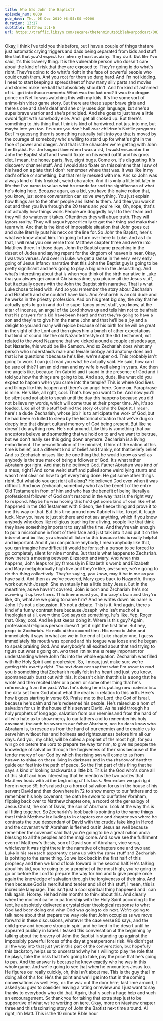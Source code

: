 ```yaml
---
title: Who Was John the Baptist?
episode_num: 0039
pub_date: Thu, 05 Dec 2019 06:55:58 +0000
duration: 13:17
subtitle: Matthew 3:1-6
url: https://traffic.libsyn.com/secure/thetenminutebiblehourpodcast/0039_Mix.mp3
---
```


 Okay, I think I've told you this before, but I have a couple of things that are just automatic crying triggers and dads being separated from kids and stuff like that that you'd expect to make my heart squishy. They do it. But like I've said, it's this bravery thing. It is the vulnerable person who doesn't care about the kind of risk that they are exposed to. They're going to do what's right. They're going to do what's right in the face of powerful people who could crush them. And you root for them so dang hard. And I'm not kidding. I need to start keeping a spreadsheet of how many silly parts and movies and stories make me ball that absolutely shouldn't. And I'm kind of ashamed of it. I get into these moments. What was the last one? It was the dragon prince on Netflix was watching this with my kids. It's like some sort of anime-ish video game story. But there are these super brave girls and there's one and she's deaf and she only uses sign language, but she's a super brave warrior and she's principled. And she goes to just have a little sword fight with somebody else. And I get all choked up. But there's something to this thing that I think is kind of hardwired, not just into me, but maybe into you too. I'm sure you don't ball over children's Netflix programs. But I'm guessing there is something naturally built into you that is moved by the courage of somebody who's willing to stand up for what's right in the face of power and danger. And that is the character we're getting with John the Baptist. For the longest time when I was a kid, I would encounter the John the Baptist stuff and I would fixate on his weird outfit and his gross diet. I mean, the honey parts, five, eight bugs. Come on. It's disgusting. It's discovery channel stuff. And I would also fixate on this painting that I saw of his head on a plate that I don't remember where that was. It was like in my dad's office or something, but that really messed with me. And so John was always kind of this freakish, weird character. And it is only a little bit later in life that I've come to value what he stands for and the significance of what he's doing here. Because again, as a kid, you have this naive notion that, you know, just some conversation can solve everything. You just explain how things are to the other people and listen to them. And then you work it out and then you live through the 20 teens and you're like, Oh, nope, that's not actually how things work. People are doggedly loyal to their team and they will do whatever it takes. Oftentimes they will abuse truth. They will ignore reality. They will argue hypocritically to get their thing and make their team win. And that is the kind of impossible situation that John goes out and quite literally puts his neck on the line for. So John the Baptist, here's what we know about him. I'm going to turn over here to Luke. And as I do that, I will read you one verse from Matthew chapter three and we're into Matthew three. In those days, John the Baptist came preaching in the desert of Judea and saying repent for the kingdom of heaven is near. Okay, I was two verses. And over in Luke, we get a sense in the very, very early going of Jesus infancy narrative that this John the Baptist guy is going to be pretty significant and he's going to play a big role in the Jesus thing. And what's interesting about that is when you think of the birth narrative in Luke that you always get around Christmas time, you picture all the Jesus stuff, but it actually opens with the John the Baptist birth narrative. That is what Luke chose to lead with. And so you remember the story about Zechariah and Elizabeth and she couldn't have kids. And Zechariah is an old dude and he works in the priestly profession. And on his great big day, the day that he actually gets to go in and do the super fancy priest stuff, you know, at the altar of incense, an angel of the Lord shows up and tells him not to be afraid that his prayers for a kid have been heard and that they're going to have a son and they're to give him the name John and that he'll be a joy and a delight to you and many will rejoice because of his birth for he will be great in the sight of the Lord and then gives him a bunch of other expectations that kind of sound like the old Nazarite lifestyle of the Old Testament, not related to the word Nazarene that we kicked around a couple episodes ago, but Nazarite, this would be like Samson. And so Zechariah does what any person who understands male and female biology and anatomy does and that is he questions it because he's like, we're super old. This probably isn't going to work. I can just read you what he actually said. He said, how can I be sure of this? I am an old man and my wife is well along in years. And then the angels like, because I'm Gabriel and I stand in the presence of God and I told you how the things are going to be. And also, dude, like what did you expect to happen when you came into the temple? This is where God lives and things like this happen and there's an angel here. Come on. Paraphrase is mine. He's like, all right, cool. That's how you want to be. And now you'll be silent and not able to speak until the day this happens because you did not believe my words, which will come true at their proper time. Ah, it's so loaded. Like all of this stuff behind the story of John the Baptist. I mean, here's a dude, Zechariah, whose job it is to anticipate the work of God, but he had been so lulled to sleep by the historical situation that we've dug so deeply into that distant cultural memory of God being present. But like he doesn't do anything now. He's not around. Like this is something that our ancestors believe and something that we hold on to and we want to be true, but we don't really see this going down anymore. Zechariah is a living embodiment. The personification of the mindset, I think of the nation at this time is belief, but a different kind of belief and frankly, not that beliefy belief. And so Zechariah misses like the one thing that he would know as well as anybody is the true mark of being a follower of God. It's what father Abraham got right. And that is he believed God. Father Abraham was kind of a mess, right? And some weird stuff and pulled some weird lying stunts and wasn't real clear on how to get everything done. He got some other things right. But what do you get right all along? He believed God even when it was difficult. And now Zechariah, somebody who has the benefit of the entire Old Testament in front of him and who has the benefit of being literally a professional follower of God can't respond in the way that is the right way to respond. Maybe he was hoping that he'd get some kind of deal like what happened in the Old Testament with Gideon, the fleece thing and prove it to me this way or that. But this time around now Gabriel is like, forget it, tough luck. Now you have to just sit there and not say anything, which if you know anybody who does like religious teaching for a living, people like that think they have something important to say all the time. And they're vain enough to put a microphone in front of their face and just talk into it and put it on the internet and be like, you should all listen to this because this is really helpful and important. And if you can picture anybody, I mean anybody like that, you can imagine how difficult it would be for such a person to be forced to go completely silent for nine months. But that is what happens to Zechariah. Now there's a meeting between Elizabeth and Mary. And when this happens, John leaps for joy famously in Elizabeth's womb and Elizabeth and Mary metaphorically high five and they're like, awesome, we're going to do this thing collectively. They're saying, you know, may it be to me as you have said. And then as we've covered, Mary goes back to Nazareth, things work out with Joseph. She eventually has a little baby Jesus. But in the meantime, as we haven't covered, John is born and Zechariah, he's not screwing it up two times. This time around you, the baby's born and they're like, Oh, what are we going to name him? And he writes down his name is John. It's not a discussion. It's not a debate. This is it. And again, there's kind of a funny contrast here because Joseph, who isn't much of a theologian at all, every time God says do something, he's like, Yep, Roger that. Okay, cool. And he just keeps doing it. Where is this guy? Again, professional religious person doesn't get it right the first time. But hey, props to Zechariah. He nails at the second time. His name is John and immediately it says in what are we in like end of Luke chapter one, I guess immediately his mouth was opened and his tongue was loose and he began to speak praising God. And everybody's all excited about that and trying to figure out what's going on. And then I think this is really important for understanding where John fits into the whole equation. Zechariah was filled with the Holy Spirit and prophesied. So, I mean, just make sure we're getting this exactly right. The text does not say that what I'm about to read you is something that Zechariah really felt in his heart and just, you know, spontaneously burst out with this. It doesn't claim that this is a song that he wrote and then recited later or a poem or some other thing that he's referencing from the past. What he's doing here is putting new material into the data set from God about what the deal is in relation to this birth. Here's how it goes starting in verse 68. Praise me to the Lord, the God of Israel, because he's calm and he's redeemed his people. He's raised up a horn of salvation for us in the house of his servant David. As he said through his holy prophets of long ago, salvation from our enemies and from the hand of all who hate us to show mercy to our fathers and to remember his holy covenant, the oath he swore to our father Abraham, see he does know who Abraham is, to rescue us from the hand of our enemies and to enable us to serve him without fear and holiness and righteousness before him all our days. And you, my child, will be called a prophet of the most high, for you will go on before the Lord to prepare the way for him, to give his people the knowledge of salvation through the forgiveness of their sins because of the tender mercy of our God by which the rising son will come to us from heaven to shine on those living in darkness and in the shadow of death to guide our feet into the path of peace. So the first part of this thing that he says is kind of looking backwards a little bit. This is the God who's done all of this stuff and how interesting that he mentions the two parties that Matthew leads with at the beginning of his book. Remember we got right here in verse 69, he's raised up a horn of salvation for us in the house of his servant David and then down here in 72 to show mercy to our fathers and to remember his holy covenant, the oath he swore to our father Abraham, flipping back over to Matthew chapter one, a record of the genealogy of Jesus Christ, the son of David, the son of Abraham. Look at the way this is all fitting together. So Zechariah's look back is pointing to the same things that I think Matthew is alluding to in chapters one and chapter two where he contrasts the true descendant of David with the cruddy fake king in Herod and the covenant with Abraham is fleshed out in Jesus as well because remember the covenant said that you're going to be a great nation and a blessing to all the peoples and the magi come. And so we see the fulfillment even of Matthew's thesis, son of David son of Abraham, vice versa, whichever it was right there in the narrative of chapters one and two and Luke in his research apparently came up with the same stuff and Zechariah is pointing to the same thing. So we look back in the first half of this prophecy and then we kind of look forward in the second half. He's talking about his kid, you're going to be a prophet of the most high, you're going to go on before the Lord to prepare the way for him and to give people once again the knowledge of salvation through the forgiveness of their sins. And then because God is merciful and tender and all of this stuff, I mean, this is incredible language. This isn't just a cool spiritual thing happened and I can talk again. Hooray. He had nine months to think about this. And clearly when the moment came in partnership with the Holy Spirit according to the text, he absolutely delivered a crystal clear theological response to what God had been doing and what God was going to do next. We're going to talk more about that prepare the way role that John occupies as we move forward in these discussions, whatever the case verse 80 says, and the child grew and became strong in spirit and he lived in the desert until he appeared publicly in Israel. I teased this conversation at the beginning by talking about the bravery of John the Baptist in standing up against the impossibly powerful forces of the day at great personal risk. We didn't get all the way into that just yet in this part of the conversation, but hopefully this backstory helps us to understand why he's willing to play the role that he plays, take the risks that he's going to take, pay the price that he's going to pay. And the answer is because he knew exactly who he was in this whole game. And we're going to see that when he encounters Jesus too. He figures out really quickly, oh, this isn't about me. This is the guy that I'm doing all of this for. He's the point and we'll get into that in the coming conversations as well. Hey, on the way out the door here, last time around, I asked you guys to consider leaving a rating or review and I just want to say thanks to everybody who did that. Again, that is such a huge help and such an encouragement. So thank you for taking that extra step just to be supportive of what we're working on here. Okay, more on Matthew chapter three and this fascinating story of John the Baptist next time around. All right, I'm Matt. This is the 10 minute Bible hour.